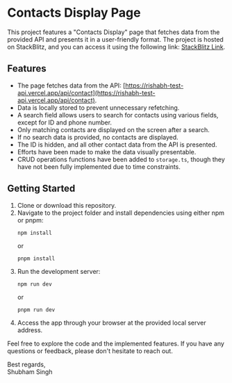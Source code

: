 
# Contacts Display Page

This project features a "Contacts Display" page that fetches data from the provided API and presents it in a user-friendly format. The project is hosted on StackBlitz, and you can access it using the following link: [StackBlitz Link](https://stackblitz.com/edit/sveltekit-test-23m2oe?file=src%2FApp.svelte).

## Features

- The page fetches data from the API: [https://rishabh-test-api.vercel.app/api/contact](https://rishabh-test-api.vercel.app/api/contact).
- Data is locally stored to prevent unnecessary refetching.
- A search field allows users to search for contacts using various fields, except for ID and phone number.
- Only matching contacts are displayed on the screen after a search.
- If no search data is provided, no contacts are displayed.
- The ID is hidden, and all other contact data from the API is presented.
- Efforts have been made to make the data visually presentable.
- CRUD operations functions have been added to `storage.ts`, though they have not been fully implemented due to time constraints.

## Getting Started

1. Clone or download this repository.
2. Navigate to the project folder and install dependencies using either npm or pnpm:
   ```
   npm install
   ```
   or
   ```
   pnpm install
   ```
3. Run the development server:
   ```
   npm run dev
   ```
   or
   ```
   pnpm run dev
   ```
4. Access the app through your browser at the provided local server address.

Feel free to explore the code and the implemented features. If you have any questions or feedback, please don't hesitate to reach out.

Best regards,  
Shubham Singh
